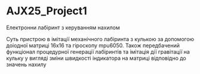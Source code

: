 # AJX25_Project1
Електронни лабіринт з керуванням нахилом

Суть пристрою в імітації механічного лабіринта з кулькою за допомогою доіодної матриці 16х16
та гіроскопу mpu6050. Також передбачений функціонал процедурної генерації лабіринтів та імітація дії гравітації на кульку у вигляді зміни швидкості індикатора на матриці відповідно до значень нахилу

